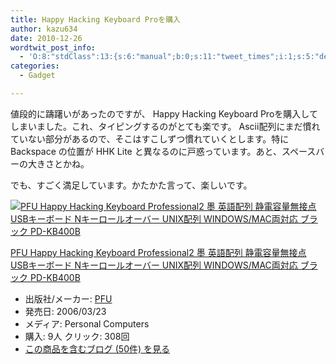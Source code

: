 ```yaml
---
title: Happy Hacking Keyboard Proを購入
author: kazu634
date: 2010-12-26
wordtwit_post_info:
  - 'O:8:"stdClass":13:{s:6:"manual";b:0;s:11:"tweet_times";i:1;s:5:"delay";i:0;s:7:"enabled";i:1;s:10:"separation";s:2:"60";s:7:"version";s:3:"3.7";s:14:"tweet_template";b:0;s:6:"status";i:2;s:6:"result";a:0:{}s:13:"tweet_counter";i:2;s:13:"tweet_log_ids";a:1:{i:0;i:5403;}s:9:"hash_tags";a:0:{}s:8:"accounts";a:1:{i:0;s:7:"kazu634";}}'
categories:
  - Gadget

---
```

<div class="section">
<p>
    値段的に躊躇いがあったのですが、 Happy Hacking Keyboard Proを購入してしまいました。これ、タイピングするのがとても楽です。 Ascii配列にまだ慣れていない部分があるので、そこはすこしずつ慣れていくとします。特に Backspace の位置が HHK Lite と異なるのに戸惑っています。あと、スペースバーの大きさとかね。
</p>
  
<p>
    でも、すごく満足しています。かたかた言って、楽しいです。
</p>
  
<div class="hatena-asin-detail">
<a href="http://www.amazon.co.jp/dp/B000EXZ0VC/?tag=hatena_st1-22&ascsubtag=d-7ibv" onclick="__gaTracker('send', 'event', 'outbound-article', 'http://www.amazon.co.jp/dp/B000EXZ0VC/?tag=hatena_st1-22&ascsubtag=d-7ibv', '');"><img src="https://images-na.ssl-images-amazon.com/images/I/41WFYKNEMPL._SL160_.jpg" class="hatena-asin-detail-image" alt="PFU Happy Hacking Keyboard Professional2 墨 英語配列 静電容量無接点 USBキーボード Nキーロールオーバー UNIX配列 WINDOWS/MAC両対応 ブラック PD-KB400B" title="PFU Happy Hacking Keyboard Professional2 墨 英語配列 静電容量無接点 USBキーボード Nキーロールオーバー UNIX配列 WINDOWS/MAC両対応 ブラック PD-KB400B" /></a></p> 
    
<div class="hatena-asin-detail-info">
<p class="hatena-asin-detail-title">
<a href="http://www.amazon.co.jp/dp/B000EXZ0VC/?tag=hatena_st1-22&ascsubtag=d-7ibv" onclick="__gaTracker('send', 'event', 'outbound-article', 'http://www.amazon.co.jp/dp/B000EXZ0VC/?tag=hatena_st1-22&ascsubtag=d-7ibv', 'PFU Happy Hacking Keyboard Professional2 墨 英語配列 静電容量無接点 USBキーボード Nキーロールオーバー UNIX配列 WINDOWS/MAC両対応 ブラック PD-KB400B');">PFU Happy Hacking Keyboard Professional2 墨 英語配列 静電容量無接点 USBキーボード Nキーロールオーバー UNIX配列 WINDOWS/MAC両対応 ブラック PD-KB400B</a>
</p>
      
<ul>
<li>
<span class="hatena-asin-detail-label">出版社/メーカー:</span> <a href="http://d.hatena.ne.jp/keyword/PFU" onclick="__gaTracker('send', 'event', 'outbound-article', 'http://d.hatena.ne.jp/keyword/PFU', 'PFU');" class="keyword">PFU</a>
</li>
<li>
<span class="hatena-asin-detail-label">発売日:</span> 2006/03/23
</li>
<li>
<span class="hatena-asin-detail-label">メディア:</span> Personal Computers
</li>
<li>
<span class="hatena-asin-detail-label">購入</span>: 9人 <span class="hatena-asin-detail-label">クリック</span>: 308回
</li>
<li>
<a href="http://d.hatena.ne.jp/asin/B000EXZ0VC" onclick="__gaTracker('send', 'event', 'outbound-article', 'http://d.hatena.ne.jp/asin/B000EXZ0VC', 'この商品を含むブログ (50件) を見る');" target="_blank">この商品を含むブログ (50件) を見る</a>
</li>
</ul>
</div>
    
<div class="hatena-asin-detail-foot">
</div>
</div>
</div>
